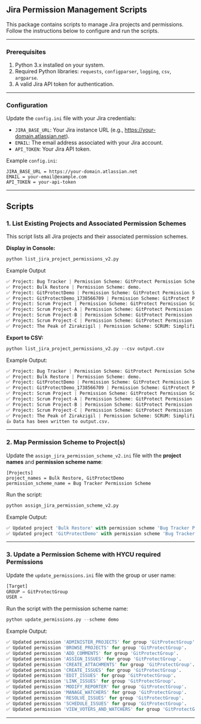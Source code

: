 ## Jira Permission Management Scripts

This package contains scripts to manage Jira projects and permissions. Follow the instructions below to configure and run the scripts.

* * *

### Prerequisites

1.  Python 3.x installed on your system.
2.  Required Python libraries: `requests`, `configparser`, `logging`, `csv`, `argparse`.
3.  A valid Jira API token for authentication.

* * *

### Configuration

Update the `config.ini` file with your Jira credentials:

- `JIRA_BASE_URL`: Your Jira instance URL (e.g., https://your-domain.atlassian.net).
- `EMAIL`: The email address associated with your Jira account.
- `API_TOKEN`: Your Jira API token.

Example `config.ini`:

```[Jira]
JIRA_BASE_URL = https://your-domain.atlassian.net
EMAIL = your-email@example.com
API_TOKEN = your-api-token

```

* * *

## Scripts

### 1\. List Existing Projects and Associated Permission Schemes

This script lists all Jira projects and their associated permission schemes.

**Display in Console:**

```Python
python list_jira_project_permissions_v2.py
```

Example Output

```Python
✅ Project: Bug Tracker | Permission Scheme: GitProtect Permission Scheme.
✅ Project: Bulk Restore | Permission Scheme: demo.
✅ Project: GitProtectDemo | Permission Scheme: GitProtect Permission Scheme.
✅ Project: GitProtectDemo_1738566709 | Permission Scheme: GitProtect Permission Scheme.
✅ Project: Scrum Project | Permission Scheme: GitProtect Permission Scheme.
✅ Project: Scrum Project-A | Permission Scheme: GitProtect Permission Scheme.
✅ Project: Scrum Project-B | Permission Scheme: GitProtect Permission Scheme.
✅ Project: Scrum Project-C | Permission Scheme: GitProtect Permission Scheme.
✅ Project: The Peak of Zirakzigil | Permission Scheme: SCRUM: Simplified Permission Scheme.
```

**Export to CSV:**

```Python
python list_jira_project_permissions_v2.py --csv output.csv
```

Example Output:

```Python
✅ Project: Bug Tracker | Permission Scheme: GitProtect Permission Scheme.
✅ Project: Bulk Restore | Permission Scheme: demo.
✅ Project: GitProtectDemo | Permission Scheme: GitProtect Permission Scheme.
✅ Project: GitProtectDemo_1738566709 | Permission Scheme: GitProtect Permission Scheme.
✅ Project: Scrum Project | Permission Scheme: GitProtect Permission Scheme.
✅ Project: Scrum Project-A | Permission Scheme: GitProtect Permission Scheme.
✅ Project: Scrum Project-B | Permission Scheme: GitProtect Permission Scheme.
✅ Project: Scrum Project-C | Permission Scheme: GitProtect Permission Scheme.
✅ Project: The Peak of Zirakzigil | Permission Scheme: SCRUM: Simplified Permission Scheme.
👍 Data has been written to output.csv.
```

* * *

### 2\. Map Permission Scheme to Project(s)

Update the `assign_jira_permission_scheme_v2.ini` file with the **project names** and **permission scheme name**:

`[Projects]`  
`project_names = Bulk Restore, GitProtectDemo`  
`permission_scheme_name = Bug Tracker Permission Scheme`

Run the script:

```python
python assign_jira_permission_scheme_v2.py
```

Example Output:

```Python
✅ Updated project 'Bulk Restore' with permission scheme 'Bug Tracker Permission Scheme' successfully!  
✅ Updated project 'GitProtectDemo' with permission scheme 'Bug Tracker Permission Scheme' successfully!
```

* * *

### 3\. Update a Permission Scheme with HYCU required Permissions

Update the `update_permissions.ini` file with the group or user name:

```Python
[Target]
GROUP = GitProtectGroup
USER = 
```

Run the script with the permission scheme name:

```python
python update_permissions.py --scheme demo
```

Example Output:

```python
✅ Updated permission 'ADMINISTER_PROJECTS' for group 'GitProtectGroup'.  
✅ Updated permission 'BROWSE_PROJECTS' for group 'GitProtectGroup'.  
✅ Updated permission 'ADD_COMMENTS' for group 'GitProtectGroup'.  
✅ Updated permission 'ASSIGN_ISSUES' for group 'GitProtectGroup'.  
✅ Updated permission 'CREATE_ATTACHMENTS' for group 'GitProtectGroup'.  
✅ Updated permission 'CREATE_ISSUES' for group 'GitProtectGroup'.  
✅ Updated permission 'EDIT_ISSUES' for group 'GitProtectGroup'.  
✅ Updated permission 'LINK_ISSUES' for group 'GitProtectGroup'.  
✅ Updated permission 'MODIFY_REPORTER' for group 'GitProtectGroup'.  
✅ Updated permission 'MANAGE_WATCHERS' for group 'GitProtectGroup'.  
✅ Updated permission 'RESOLVE_ISSUES' for group 'GitProtectGroup'.  
✅ Updated permission 'SCHEDULE_ISSUES' for group 'GitProtectGroup'.  
✅ Updated permission 'VIEW_VOTERS_AND_WATCHERS' for group 'GitProtectGroup'.
```

* * *
